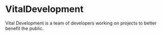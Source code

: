 # VitalDevelopment

Vital Development is a team of developers working on projects to better benefit the public.
